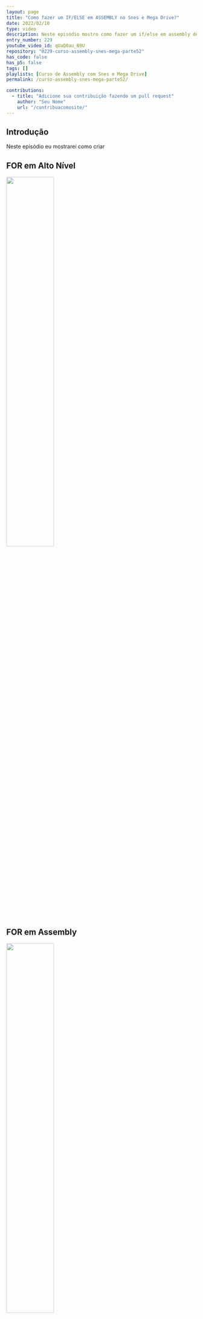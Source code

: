 ```yaml
---
layout: page
title: "Como fazer um IF/ELSE em ASSEMBLY no Snes e Mega Drive?"
date: 2022/02/10
type: video
description: Neste episódio mostro como fazer um if/else em assembly de Snes e Mega Drive e explico as variações existentes. 
entry_number: 229
youtube_video_id: qUaQ0au_B9U
repository: "0229-curso-assembly-snes-mega-parte52"
has_code: false
has_p5: false
tags: []
playlists: [Curso de Assembly com Snes e Mega Drive]
permalink: /curso-assembly-snes-mega-parte52/

contributions:
  - title: "Adicione sua contribuição fazendo um pull request"
    author: "Seu Nome"
    url: "/contribuacomosite/"
---
```


## Introdução

Neste episódio eu mostrarei como criar 

## FOR em Alto Nível

<img src="/pages_data/{{page.repository}}/img1.jpg" style="opacity:0.8; width:50%;"/>

## FOR em Assembly

<img src="/pages_data/{{page.repository}}/img2.jpg" style="opacity:0.8; width:50%;"/>

## DBcc - 68000

<img src="/pages_data/{{page.repository}}/img3.jpg" style="opacity:0.8; width:50%;"/>

